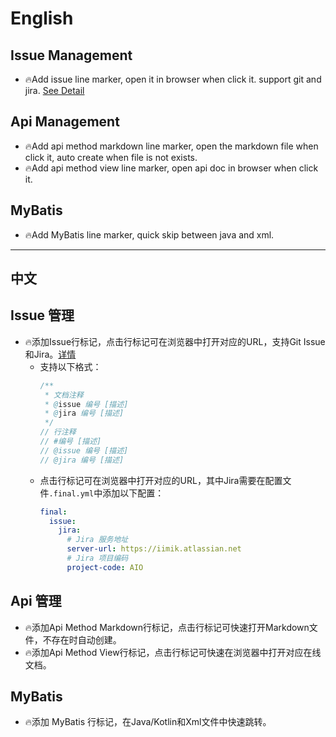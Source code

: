 # English

## Issue Management

- 🔥Add issue line marker, open it in browser when click it. support git and jira. [See Detail](/docs/issue.md)

## Api Management

- 🔥Add api method markdown line marker, open the markdown file when click it, auto create when file is not exists.
- 🔥Add api method view line marker, open api doc in browser when click it.


## MyBatis

- 🔥Add MyBatis line marker, quick skip between java and xml.

---

## 中文 

## Issue 管理

- 🔥添加Issue行标记，点击行标记可在浏览器中打开对应的URL，支持Git Issue和Jira。[详情](/docs/issue.md)
    - 支持以下格式：
        ```java
        /**
         * 文档注释
         * @issue 编号 [描述]
         * @jira 编号 [描述]
         */
        // 行注释
        // #编号 [描述]
        // @issue 编号 [描述]
        // @jira 编号 [描述]
        ```
    - 点击行标记可在浏览器中打开对应的URL，其中Jira需要在配置文件`.final.yml`中添加以下配置：
        ```yaml
        final:
          issue:
            jira:
              # Jira 服务地址
              server-url: https://iimik.atlassian.net
              # Jira 项目编码
              project-code: AIO
        ```

## Api 管理

- 🔥添加Api Method Markdown行标记，点击行标记可快速打开Markdown文件，不存在时自动创建。
- 🔥添加Api Method View行标记，点击行标记可快速在浏览器中打开对应在线文档。 

## MyBatis

- 🔥添加 MyBatis 行标记，在Java/Kotlin和Xml文件中快速跳转。
